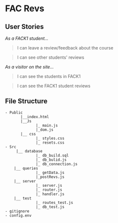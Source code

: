 # FAC Revs

## User Stories
*As a FACK1 student...*
> I can leave a review/feedback about the course

> I can see other students' reviews

*As a visitor on the site...*

> I can see the students in FACK1

>  I can see the FACK1 student reviews


## File Structure 
```
- Public
       |__index.html
       |__Js
              |_ main.js
              |_dom.js
       |__ css
              |_ styles.css
              |_ resets.css
- Src
     |__ database
              |_ db_build.sql
              |_ db_bulid.js
              |_ db_connection.js
    |__ queries
              |_ getData.js
              |_postRevs.js
    |__ server
              |_ server.js
              |_ router.js
              |_ handler.js
    |__ test
              |_ routes_test.js
              |_ db_test.js
- gitignore
- config.env
```

